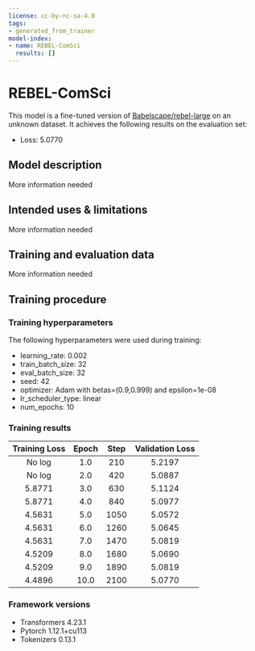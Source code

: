 ```yaml
---
license: cc-by-nc-sa-4.0
tags:
- generated_from_trainer
model-index:
- name: REBEL-ComSci
  results: []
---
```


<!-- This model card has been generated automatically according to the information the Trainer had access to. You
should probably proofread and complete it, then remove this comment. -->

# REBEL-ComSci

This model is a fine-tuned version of [Babelscape/rebel-large](https://huggingface.co/Babelscape/rebel-large) on an unknown dataset.
It achieves the following results on the evaluation set:
- Loss: 5.0770

## Model description

More information needed

## Intended uses & limitations

More information needed

## Training and evaluation data

More information needed

## Training procedure

### Training hyperparameters

The following hyperparameters were used during training:
- learning_rate: 0.002
- train_batch_size: 32
- eval_batch_size: 32
- seed: 42
- optimizer: Adam with betas=(0.9,0.999) and epsilon=1e-08
- lr_scheduler_type: linear
- num_epochs: 10

### Training results

| Training Loss | Epoch | Step | Validation Loss |
|:-------------:|:-----:|:----:|:---------------:|
| No log        | 1.0   | 210  | 5.2197          |
| No log        | 2.0   | 420  | 5.0887          |
| 5.8771        | 3.0   | 630  | 5.1124          |
| 5.8771        | 4.0   | 840  | 5.0977          |
| 4.5631        | 5.0   | 1050 | 5.0572          |
| 4.5631        | 6.0   | 1260 | 5.0645          |
| 4.5631        | 7.0   | 1470 | 5.0819          |
| 4.5209        | 8.0   | 1680 | 5.0690          |
| 4.5209        | 9.0   | 1890 | 5.0819          |
| 4.4896        | 10.0  | 2100 | 5.0770          |


### Framework versions

- Transformers 4.23.1
- Pytorch 1.12.1+cu113
- Tokenizers 0.13.1
